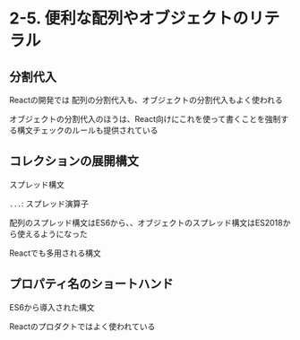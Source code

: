 # 2-5. 便利な配列やオブジェクトのリテラル

## 分割代入

Reactの開発では 配列の分割代入も、オブジェクトの分割代入もよく使われる

オブジェクトの分割代入のほうは、React向けにこれを使って書くことを強制する構文チェックのルールも提供されている

## コレクションの展開構文

スプレッド構文

`...`: スプレッド演算子

配列のスプレッド構文はES6から、、オブジェクトのスプレッド構文はES2018から使えるようになった

Reactでも多用される構文

## プロパティ名のショートハンド

ES6から導入された構文

Reactのプロダクトではよく使われている